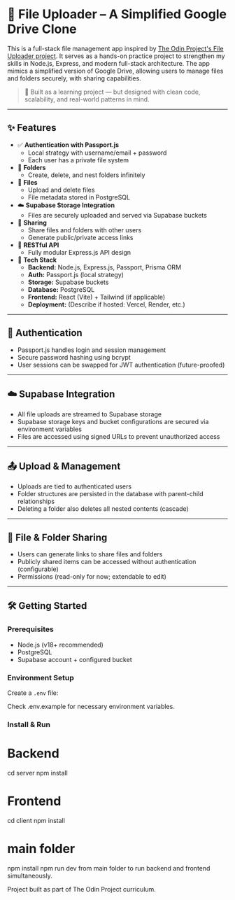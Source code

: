 # 🚀 File Uploader – A Simplified Google Drive Clone

This is a full-stack file management app inspired by [The Odin Project's File Uploader project](https://www.theodinproject.com/lessons/nodejs-file-uploader). It serves as a hands-on practice project to strengthen my skills in Node.js, Express, and modern full-stack architecture. The app mimics a simplified version of Google Drive, allowing users to manage files and folders securely, with sharing capabilities.

> 🧪 Built as a learning project — but designed with clean code, scalability, and real-world patterns in mind.

---

## ✨ Features

- ✅ **Authentication with Passport.js**
  - Local strategy with username/email + password
  - Each user has a private file system
- 📂 **Folders**
  - Create, delete, and nest folders infinitely
- 📁 **Files**
  - Upload and delete files
  - File metadata stored in PostgreSQL
- ☁️ **Supabase Storage Integration**
  - Files are securely uploaded and served via Supabase buckets
- 🔗 **Sharing**
  - Share files and folders with other users
  - Generate public/private access links
- 🧩 **RESTful API**
  - Fully modular Express.js API design
- 🧰 **Tech Stack**
  - **Backend:** Node.js, Express.js, Passport, Prisma ORM
  - **Auth:** Passport.js (local strategy)
  - **Storage:** Supabase buckets
  - **Database:** PostgreSQL
  - **Frontend:** React (Vite) + Tailwind (if applicable)
  - **Deployment:** (Describe if hosted: Vercel, Render, etc.)

---

## 🔐 Authentication

- Passport.js handles login and session management
- Secure password hashing using bcrypt
- User sessions can be swapped for JWT authentication (future-proofed)

---

## ☁️ Supabase Integration

- All file uploads are streamed to Supabase storage
- Supabase storage keys and bucket configurations are secured via environment variables
- Files are accessed using signed URLs to prevent unauthorized access

---

## 📤 Upload & Management

- Uploads are tied to authenticated users
- Folder structures are persisted in the database with parent-child relationships
- Deleting a folder also deletes all nested contents (cascade)

---

## 🔗 File & Folder Sharing

- Users can generate links to share files and folders
- Publicly shared items can be accessed without authentication (configurable)
- Permissions (read-only for now; extendable to edit)

---

## 🛠️ Getting Started

### Prerequisites

- Node.js (v18+ recommended)
- PostgreSQL
- Supabase account + configured bucket

### Environment Setup

Create a `.env` file:

Check .env.example for necessary environment variables.

### Install & Run

# Backend

cd server
npm install

# Frontend

cd client
npm install

# main folder

npm install
npm run dev from main folder to run backend and frontend simultaneously.

Project built as part of The Odin Project curriculum.
